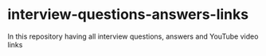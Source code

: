 # interview-questions-answers-links
In this repository having all interview questions, answers and YouTube video links
